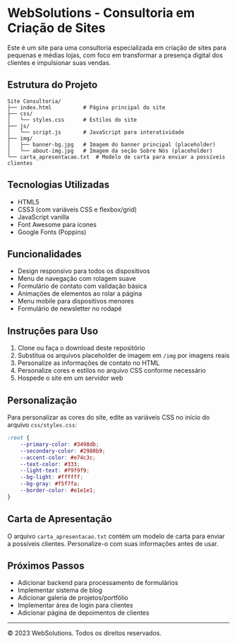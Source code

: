 # WebSolutions - Consultoria em Criação de Sites

Este é um site para uma consultoria especializada em criação de sites para pequenas e médias lojas, com foco em transformar a presença digital dos clientes e impulsionar suas vendas.

## Estrutura do Projeto

```
Site Consultoria/
├── index.html          # Página principal do site
├── css/
│   └── styles.css      # Estilos do site
├── js/
│   └── script.js       # JavaScript para interatividade
├── img/
│   ├── banner-bg.jpg   # Imagem do banner principal (placeholder)
│   └── about-img.jpg   # Imagem da seção Sobre Nós (placeholder)
└── carta_apresentacao.txt  # Modelo de carta para enviar a possíveis clientes
```

## Tecnologias Utilizadas

- HTML5
- CSS3 (com variáveis CSS e flexbox/grid)
- JavaScript vanilla
- Font Awesome para ícones
- Google Fonts (Poppins)

## Funcionalidades

- Design responsivo para todos os dispositivos
- Menu de navegação com rolagem suave
- Formulário de contato com validação básica
- Animações de elementos ao rolar a página
- Menu mobile para dispositivos menores
- Formulário de newsletter no rodapé

## Instruções para Uso

1. Clone ou faça o download deste repositório
2. Substitua os arquivos placeholder de imagem em `/img` por imagens reais
3. Personalize as informações de contato no HTML
4. Personalize cores e estilos no arquivo CSS conforme necessário
5. Hospede o site em um servidor web

## Personalização

Para personalizar as cores do site, edite as variáveis CSS no início do arquivo `css/styles.css`:

```css
:root {
    --primary-color: #3498db;
    --secondary-color: #2980b9;
    --accent-color: #e74c3c;
    --text-color: #333;
    --light-text: #f9f9f9;
    --bg-light: #ffffff;
    --bg-gray: #f5f7fa;
    --border-color: #e1e1e1;
}
```

## Carta de Apresentação

O arquivo `carta_apresentacao.txt` contém um modelo de carta para enviar a possíveis clientes. Personalize-o com suas informações antes de usar.

## Próximos Passos

- Adicionar backend para processamento de formulários
- Implementar sistema de blog
- Adicionar galeria de projetos/portfólio
- Implementar área de login para clientes
- Adicionar página de depoimentos de clientes

---

© 2023 WebSolutions. Todos os direitos reservados. 